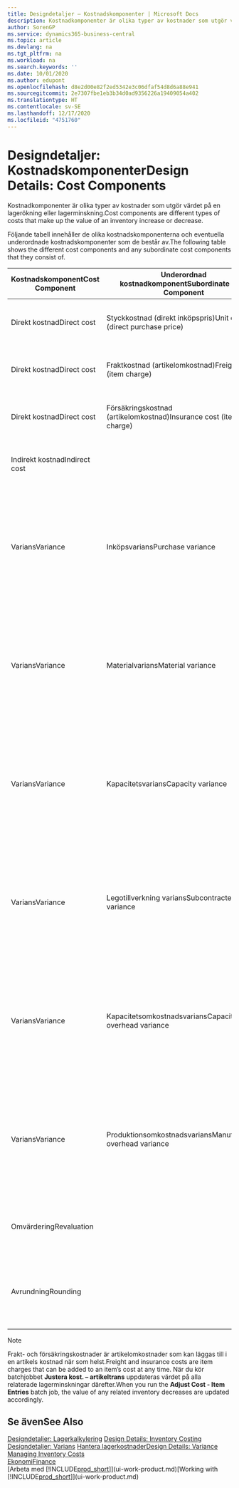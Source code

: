 ```yaml
---
title: Designdetaljer – Kostnadskomponenter | Microsoft Docs
description: Kostnadkomponenter är olika typer av kostnader som utgör värdet på en lagerökning eller lagerminskning.
author: SorenGP
ms.service: dynamics365-business-central
ms.topic: article
ms.devlang: na
ms.tgt_pltfrm: na
ms.workload: na
ms.search.keywords: ''
ms.date: 10/01/2020
ms.author: edupont
ms.openlocfilehash: d8e2d00e82f2ed5342e3c06dfaf54d8d6a88e941
ms.sourcegitcommit: 2e7307fbe1eb3b34d0ad9356226a19409054a402
ms.translationtype: HT
ms.contentlocale: sv-SE
ms.lasthandoff: 12/17/2020
ms.locfileid: "4751760"
---
```

# <a name="design-details-cost-components"></a><span data-ttu-id="bc586-103">Designdetaljer: Kostnadskomponenter</span><span class="sxs-lookup"><span data-stu-id="bc586-103">Design Details: Cost Components</span></span>
<span data-ttu-id="bc586-104">Kostnadkomponenter är olika typer av kostnader som utgör värdet på en lagerökning eller lagerminskning.</span><span class="sxs-lookup"><span data-stu-id="bc586-104">Cost components are different types of costs that make up the value of an inventory increase or decrease.</span></span>  

 <span data-ttu-id="bc586-105">Följande tabell innehåller de olika kostnadskomponenterna och eventuella underordnade kostnadskomponenter som de består av.</span><span class="sxs-lookup"><span data-stu-id="bc586-105">The following table shows the different cost components and any subordinate cost components that they consist of.</span></span>  

|<span data-ttu-id="bc586-106">Kostnadskomponent</span><span class="sxs-lookup"><span data-stu-id="bc586-106">Cost Component</span></span>|<span data-ttu-id="bc586-107">Underordnad kostnadkomponent</span><span class="sxs-lookup"><span data-stu-id="bc586-107">Subordinate Cost Component</span></span>|<span data-ttu-id="bc586-108">Description</span><span class="sxs-lookup"><span data-stu-id="bc586-108">Description</span></span>|  
|--------------------|--------------------------------|---------------------------------------|  
|<span data-ttu-id="bc586-109">Direkt kostnad</span><span class="sxs-lookup"><span data-stu-id="bc586-109">Direct cost</span></span>|<span data-ttu-id="bc586-110">Styckkostnad (direkt inköpspris)</span><span class="sxs-lookup"><span data-stu-id="bc586-110">Unit cost (direct purchase price)</span></span>|<span data-ttu-id="bc586-111">Kostnad som kan spåras till en kostnadsbärare.</span><span class="sxs-lookup"><span data-stu-id="bc586-111">Cost that can be traced to a cost object.</span></span>|  
|<span data-ttu-id="bc586-112">Direkt kostnad</span><span class="sxs-lookup"><span data-stu-id="bc586-112">Direct cost</span></span>|<span data-ttu-id="bc586-113">Fraktkostnad (artikelomkostnad)</span><span class="sxs-lookup"><span data-stu-id="bc586-113">Freight cost (item charge)</span></span>|<span data-ttu-id="bc586-114">Kostnad som kan spåras till en kostnadsbärare.</span><span class="sxs-lookup"><span data-stu-id="bc586-114">Cost that can be traced to a cost object.</span></span>|  
|<span data-ttu-id="bc586-115">Direkt kostnad</span><span class="sxs-lookup"><span data-stu-id="bc586-115">Direct cost</span></span>|<span data-ttu-id="bc586-116">Försäkringskostnad (artikelomkostnad)</span><span class="sxs-lookup"><span data-stu-id="bc586-116">Insurance cost (item charge)</span></span>|<span data-ttu-id="bc586-117">Kostnad som kan spåras till en kostnadsbärare.</span><span class="sxs-lookup"><span data-stu-id="bc586-117">Cost that can be traced to a cost object.</span></span>|  
|<span data-ttu-id="bc586-118">Indirekt kostnad</span><span class="sxs-lookup"><span data-stu-id="bc586-118">Indirect cost</span></span>||<span data-ttu-id="bc586-119">Kostnad som inte kan spåras till en kostnadsbärare.</span><span class="sxs-lookup"><span data-stu-id="bc586-119">Cost that cannot be traced to a cost object.</span></span>|  
|<span data-ttu-id="bc586-120">Varians</span><span class="sxs-lookup"><span data-stu-id="bc586-120">Variance</span></span>|<span data-ttu-id="bc586-121">Inköpsvarians</span><span class="sxs-lookup"><span data-stu-id="bc586-121">Purchase variance</span></span>|<span data-ttu-id="bc586-122">Skillnaden mellan faktiska kostnader och standardkostnader, som endast bokförs för artiklar med värderingsprincipen **Standard**.</span><span class="sxs-lookup"><span data-stu-id="bc586-122">The difference between actual and standard costs, which is only posted for items using the **Standard** costing method.</span></span>|  
|<span data-ttu-id="bc586-123">Varians</span><span class="sxs-lookup"><span data-stu-id="bc586-123">Variance</span></span>|<span data-ttu-id="bc586-124">Materialvarians</span><span class="sxs-lookup"><span data-stu-id="bc586-124">Material variance</span></span>|<span data-ttu-id="bc586-125">Skillnaden mellan faktiska kostnader och standardkostnader, som endast bokförs för artiklar med värderingsprincipen **Standard**.</span><span class="sxs-lookup"><span data-stu-id="bc586-125">The difference between actual and standard costs, which is only posted for items using the **Standard** costing method.</span></span>|  
|<span data-ttu-id="bc586-126">Varians</span><span class="sxs-lookup"><span data-stu-id="bc586-126">Variance</span></span>|<span data-ttu-id="bc586-127">Kapacitetsvarians</span><span class="sxs-lookup"><span data-stu-id="bc586-127">Capacity variance</span></span>|<span data-ttu-id="bc586-128">Skillnaden mellan faktiska kostnader och standardkostnader, som endast bokförs för artiklar med värderingsprincipen **Standard**.</span><span class="sxs-lookup"><span data-stu-id="bc586-128">The difference between actual and standard costs, which is only posted for items using the **Standard** costing method.</span></span>|  
|<span data-ttu-id="bc586-129">Varians</span><span class="sxs-lookup"><span data-stu-id="bc586-129">Variance</span></span>|<span data-ttu-id="bc586-130">Legotillverkning varians</span><span class="sxs-lookup"><span data-stu-id="bc586-130">Subcontracted variance</span></span>|<span data-ttu-id="bc586-131">Skillnaden mellan faktiska kostnader och standardkostnader, som endast bokförs för artiklar med värderingsprincipen **Standard**.</span><span class="sxs-lookup"><span data-stu-id="bc586-131">The difference between actual and standard costs, which is only posted for items using the **Standard** costing method.</span></span>|  
|<span data-ttu-id="bc586-132">Varians</span><span class="sxs-lookup"><span data-stu-id="bc586-132">Variance</span></span>|<span data-ttu-id="bc586-133">Kapacitetsomkostnadsvarians</span><span class="sxs-lookup"><span data-stu-id="bc586-133">Capacity overhead variance</span></span>|<span data-ttu-id="bc586-134">Skillnaden mellan faktiska kostnader och standardkostnader, som endast bokförs för artiklar med värderingsprincipen **Standard**.</span><span class="sxs-lookup"><span data-stu-id="bc586-134">The difference between actual and standard costs, which is only posted for items using the **Standard** costing method.</span></span>|  
|<span data-ttu-id="bc586-135">Varians</span><span class="sxs-lookup"><span data-stu-id="bc586-135">Variance</span></span>|<span data-ttu-id="bc586-136">Produktionsomkostnadsvarians</span><span class="sxs-lookup"><span data-stu-id="bc586-136">Manufacturing overhead variance</span></span>|<span data-ttu-id="bc586-137">Skillnaden mellan faktiska kostnader och standardkostnader, som endast bokförs för artiklar med värderingsprincipen **Standard**.</span><span class="sxs-lookup"><span data-stu-id="bc586-137">The difference between actual and standard costs, which is only posted for items using the **Standard** costing method.</span></span>|  
|<span data-ttu-id="bc586-138">Omvärdering</span><span class="sxs-lookup"><span data-stu-id="bc586-138">Revaluation</span></span>||<span data-ttu-id="bc586-139">En avskrivning eller uppskrivning av det aktuella lagervärdet.</span><span class="sxs-lookup"><span data-stu-id="bc586-139">A depreciation or appreciation of the current inventory value.</span></span>|  
|<span data-ttu-id="bc586-140">Avrundning</span><span class="sxs-lookup"><span data-stu-id="bc586-140">Rounding</span></span>||<span data-ttu-id="bc586-141">Rester som orsakas av sättet som värderingen av lager minskar beräknas.</span><span class="sxs-lookup"><span data-stu-id="bc586-141">Residuals caused by the way in which valuation of inventory decreases are calculated.</span></span>|  

> [!NOTE]  
>  <span data-ttu-id="bc586-142">Frakt- och försäkringskostnader är artikelomkostnader som kan läggas till i en artikels kostnad när som helst.</span><span class="sxs-lookup"><span data-stu-id="bc586-142">Freight and insurance costs are item charges that can be added to an item’s cost at any time.</span></span> <span data-ttu-id="bc586-143">När du kör batchjobbet **Justera kost. – artikeltrans** uppdateras värdet på alla relaterade lagerminskningar därefter.</span><span class="sxs-lookup"><span data-stu-id="bc586-143">When you run the **Adjust Cost - Item Entries** batch job, the value of any related inventory decreases are updated accordingly.</span></span>  

## <a name="see-also"></a><span data-ttu-id="bc586-144">Se även</span><span class="sxs-lookup"><span data-stu-id="bc586-144">See Also</span></span>  
 <span data-ttu-id="bc586-145">[Designdetaljer: Lagerkalkylering](design-details-inventory-costing.md) </span><span class="sxs-lookup"><span data-stu-id="bc586-145">[Design Details: Inventory Costing](design-details-inventory-costing.md) </span></span>  
 <span data-ttu-id="bc586-146">[Designdetaljer: Varians](design-details-variance.md) [Hantera lagerkostnader](finance-manage-inventory-costs.md)</span><span class="sxs-lookup"><span data-stu-id="bc586-146">[Design Details: Variance](design-details-variance.md) [Managing Inventory Costs](finance-manage-inventory-costs.md)</span></span>  
 [<span data-ttu-id="bc586-147">Ekonomi</span><span class="sxs-lookup"><span data-stu-id="bc586-147">Finance</span></span>](finance.md)  
 <span data-ttu-id="bc586-148">[Arbeta med [!INCLUDE[prod_short](includes/prod_short.md)]](ui-work-product.md)</span><span class="sxs-lookup"><span data-stu-id="bc586-148">[Working with [!INCLUDE[prod_short](includes/prod_short.md)]](ui-work-product.md)</span></span>  
